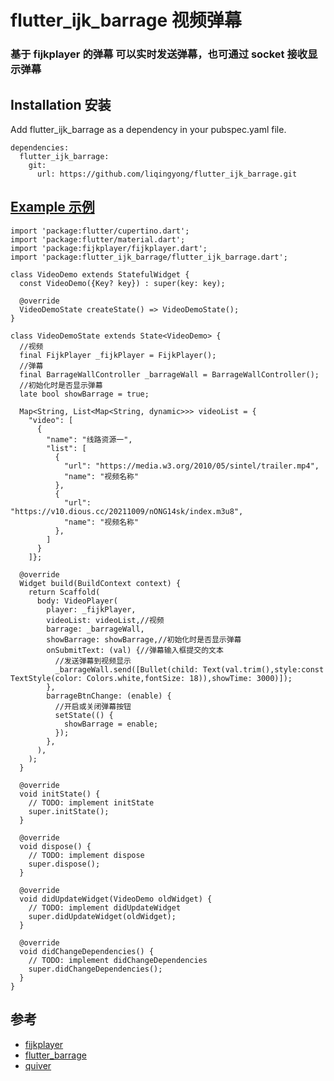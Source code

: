 # flutter_ijk_barrage 视频弹幕

### 基于 fijkplayer 的弹幕 可以实时发送弹幕，也可通过 socket 接收显示弹幕

## Installation 安装
Add flutter_ijk_barrage as a dependency in your pubspec.yaml file.

```
dependencies:
  flutter_ijk_barrage:
    git:
      url: https://github.com/liqingyong/flutter_ijk_barrage.git
```

## [Example 示例](https://github.com/liqingyong/flutter_ijk_barrage/example)

```
import 'package:flutter/cupertino.dart';
import 'package:flutter/material.dart';
import 'package:fijkplayer/fijkplayer.dart';
import 'package:flutter_ijk_barrage/flutter_ijk_barrage.dart';

class VideoDemo extends StatefulWidget {
  const VideoDemo({Key? key}) : super(key: key);

  @override
  VideoDemoState createState() => VideoDemoState();
}

class VideoDemoState extends State<VideoDemo> {
  //视频
  final FijkPlayer _fijkPlayer = FijkPlayer();
  //弹幕
  final BarrageWallController _barrageWall = BarrageWallController();
  //初始化时是否显示弹幕
  late bool showBarrage = true;

  Map<String, List<Map<String, dynamic>>> videoList = {
    "video": [
      {
        "name": "线路资源一",
        "list": [
          {
            "url": "https://media.w3.org/2010/05/sintel/trailer.mp4",
            "name": "视频名称"
          },
          {
            "url": "https://v10.dious.cc/20211009/nONG14sk/index.m3u8",
            "name": "视频名称"
          },
        ]
      }
    ]};

  @override
  Widget build(BuildContext context) {
    return Scaffold(
      body: VideoPlayer(
        player: _fijkPlayer,
        videoList: videoList,//视频
        barrage: _barrageWall,
        showBarrage: showBarrage,//初始化时是否显示弹幕
        onSubmitText: (val) {//弹幕输入框提交的文本
          //发送弹幕到视频显示
          _barrageWall.send([Bullet(child: Text(val.trim(),style:const TextStyle(color: Colors.white,fontSize: 18)),showTime: 3000)]);
        },
        barrageBtnChange: (enable) {
          //开启或关闭弹幕按钮
          setState(() {
            showBarrage = enable;
          });
        },
      ),
    );
  }

  @override
  void initState() {
    // TODO: implement initState
    super.initState();
  }

  @override
  void dispose() {
    // TODO: implement dispose
    super.dispose();
  }

  @override
  void didUpdateWidget(VideoDemo oldWidget) {
    // TODO: implement didUpdateWidget
    super.didUpdateWidget(oldWidget);
  }

  @override
  void didChangeDependencies() {
    // TODO: implement didChangeDependencies
    super.didChangeDependencies();
  }
}

```
## 参考 

- [fijkplayer](https://github.com/befovy/fijkplayer)
- [flutter_barrage](https://github.com/danielwii/flutter_barrage)
- [quiver](https://github.com/google/quiver-dart)

